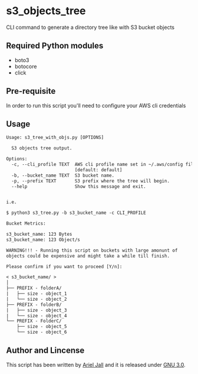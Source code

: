 # s3_objects_tree

CLI command to generate a directory tree like with S3 bucket objects

## Required Python modules

* boto3
* botocore
* click

## Pre-requisite

In order to run this script you'll need to configure your AWS cli credentials

## Usage

```txt
Usage: s3_tree_with_objs.py [OPTIONS]

  S3 objects tree output.

Options:
  -c, --cli_profile TEXT  AWS cli profile name set in ~/.aws/config file.
                          [default: default]
  -b, --bucket_name TEXT  S3 bucket name.
  -p, --prefix TEXT       S3 prefix where the tree will begin.
  --help                  Show this message and exit.


i.e.

$ python3 s3_tree.py -b s3_bucket_name -c CLI_PROFILE

Bucket Metrics:

s3_bucket_name: 123 Bytes
s3_bucket_name: 123 Object/s

WARNING!!! - Running this script on buckets with large amonunt of
objects could be expensive and might take a while till finish.

Please confirm if you want to proceed [Y/n]:

< s3_bucket_name/ >
│
├── PREFIX - folderA/
|   ├── size - object_1
|   └── size - object_2
├── PREFIX - folderB/
|   ├── size - object_3
|   └── size - object_4
└── PREFIX - FolderC/
    ├── size - object_5
    └── size - object_6
```

## Author and Lincense

This script has been written by [Ariel Jall](https://github.com/ArielJalil) and it is released under [GNU 3.0](https://www.gnu.org/licenses/gpl-3.0.en.html).